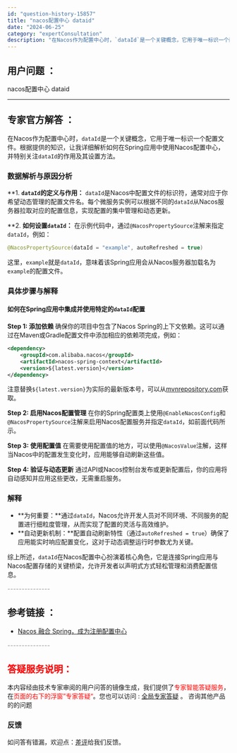 ```yaml
---
id: "question-history-15857"
title: "nacos配置中心 dataid"
date: "2024-06-25"
category: "expertConsultation"
description: "在Nacos作为配置中心时，`dataId`是一个关键概念，它用于唯一标识一个配置文件。根据提供的知识，让我详细解析如何在Spring应用中使用Nacos配置中心，并特别关注`dataId`的作用及其设置方法。### 数据解析与原因分析**1. **`dataId`的定义与作用：**   `data"
---
```


## 用户问题 ： 
 nacos配置中心 dataid  

---------------
## 专家官方解答 ：

在Nacos作为配置中心时，`dataId`是一个关键概念，它用于唯一标识一个配置文件。根据提供的知识，让我详细解析如何在Spring应用中使用Nacos配置中心，并特别关注`dataId`的作用及其设置方法。

### 数据解析与原因分析

**1. **`dataId`的定义与作用：**
   `dataId`是Nacos中配置文件的标识符，通常对应于你希望动态管理的配置文件名。每个微服务实例可以根据不同的`dataId`从Nacos服务器拉取对应的配置信息，实现配置的集中管理和动态更新。

**2. **如何设置`dataId`：**
   在示例代码中，通过`@NacosPropertySource`注解来指定`dataId`，例如：
   ```java
   @NacosPropertySource(dataId = "example", autoRefreshed = true)
   ```
   这里，`example`就是`dataId`，意味着该Spring应用会从Nacos服务器加载名为`example`的配置文件。

### 具体步骤与解释

#### 如何在Spring应用中集成并使用特定的`dataId`配置

**Step 1: 添加依赖**
   确保你的项目中包含了Nacos Spring的上下文依赖。这可以通过在Maven或Gradle配置文件中添加相应的依赖项完成，例如：
   ```xml
   <dependency>
       <groupId>com.alibaba.nacos</groupId>
       <artifactId>nacos-spring-context</artifactId>
       <version>${latest.version}</version>
   </dependency>
   ```
   注意替换`${latest.version}`为实际的最新版本号，可以从[mvnrepository.com](https://mvnrepository.com/artifact/com.alibaba.nacos/nacos-spring-context)获取。

**Step 2: 启用Nacos配置管理**
   在你的Spring配置类上使用`@EnableNacosConfig`和`@NacosPropertySource`注解来启用Nacos配置服务并指定`dataId`，如前面代码所示。

**Step 3: 使用配置值**
   在需要使用配置值的地方，可以使用`@NacosValue`注解，这样当Nacos中的配置发生变化时，应用能够自动刷新这些值。

**Step 4: 验证与动态更新**
   通过API或Nacos控制台发布或更新配置后，你的应用将自动感知并应用这些更改，无需重启服务。

### 解释
- **为何重要：**通过`dataId`，Nacos允许开发人员对不同环境、不同服务的配置进行细粒度管理，从而实现了配置的灵活与高效维护。
- **自动更新机制：**配置自动刷新特性（通过`autoRefreshed = true`）确保了应用能实时响应配置变化，这对于动态调整运行时参数尤为关键。

综上所述，`dataId`在Nacos配置中心扮演着核心角色，它是连接Spring应用与Nacos配置存储的关键桥梁，允许开发者以声明式方式轻松管理和消费配置信息。


<font color="#949494">---------------</font> 


## 参考链接 ：

* [Nacos 融合 Spring，成为注册配置中心](https://nacos.io/docs/latest/ecology/use-nacos-with-spring)


 <font color="#949494">---------------</font> 
 


## <font color="#FF0000">答疑服务说明：</font> 

本内容经由技术专家审阅的用户问答的镜像生成，我们提供了<font color="#FF0000">专家智能答疑服务</font>，在<font color="#FF0000">页面的右下的浮窗”专家答疑“</font>。您也可以访问 : [全局专家答疑](https://answer.opensource.alibaba.com/docs/intro) 。 咨询其他产品的的问题

### 反馈
如问答有错漏，欢迎点：[差评](https://ai.nacos.io/user/feedbackByEnhancerGradePOJOID?enhancerGradePOJOId=15873)给我们反馈。
